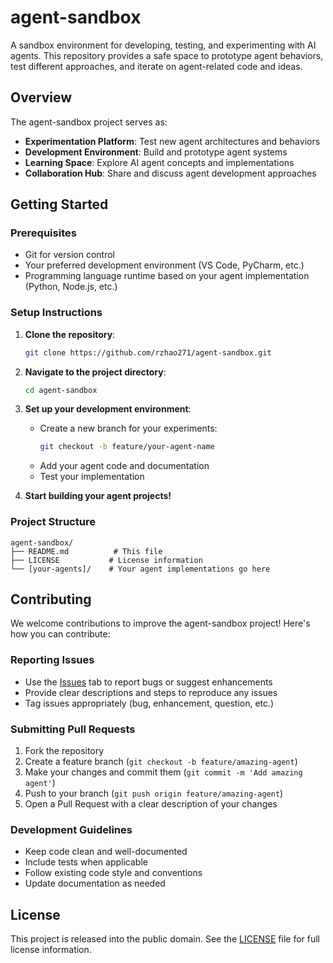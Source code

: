 # agent-sandbox

A sandbox environment for developing, testing, and experimenting with AI agents. This repository provides a safe space to prototype agent behaviors, test different approaches, and iterate on agent-related code and ideas.

## Overview

The agent-sandbox project serves as:
- **Experimentation Platform**: Test new agent architectures and behaviors
- **Development Environment**: Build and prototype agent systems
- **Learning Space**: Explore AI agent concepts and implementations
- **Collaboration Hub**: Share and discuss agent development approaches

## Getting Started

### Prerequisites
- Git for version control
- Your preferred development environment (VS Code, PyCharm, etc.)
- Programming language runtime based on your agent implementation (Python, Node.js, etc.)

### Setup Instructions

1. **Clone the repository**:
   ```bash
   git clone https://github.com/rzhao271/agent-sandbox.git
   ```

2. **Navigate to the project directory**:
   ```bash
   cd agent-sandbox
   ```

3. **Set up your development environment**:
   - Create a new branch for your experiments:
     ```bash
     git checkout -b feature/your-agent-name
     ```
   - Add your agent code and documentation
   - Test your implementation

4. **Start building your agent projects!**

### Project Structure
```
agent-sandbox/
├── README.md          # This file
├── LICENSE           # License information
└── [your-agents]/    # Your agent implementations go here
```

## Contributing

We welcome contributions to improve the agent-sandbox project! Here's how you can contribute:

### Reporting Issues
- Use the [Issues](https://github.com/rzhao271/agent-sandbox/issues) tab to report bugs or suggest enhancements
- Provide clear descriptions and steps to reproduce any issues
- Tag issues appropriately (bug, enhancement, question, etc.)

### Submitting Pull Requests
1. Fork the repository
2. Create a feature branch (`git checkout -b feature/amazing-agent`)
3. Make your changes and commit them (`git commit -m 'Add amazing agent'`)
4. Push to your branch (`git push origin feature/amazing-agent`)
5. Open a Pull Request with a clear description of your changes

### Development Guidelines
- Keep code clean and well-documented
- Include tests when applicable
- Follow existing code style and conventions
- Update documentation as needed

## License

This project is released into the public domain. See the [LICENSE](LICENSE) file for full license information.

